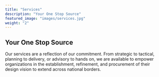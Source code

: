 ```yaml
---
title: "Services"
description: "Your One Stop Source"
featured_image: "images/services.jpg"
weight: "2"
---
```


Your One Stop Source
---
Our services are a reflection of our commitment. From strategic to tactical, planning to delivery, or advisory to hands on, we are available to empower organizations in the establishment, refinement, and procurement of their design vision to extend across national borders.
